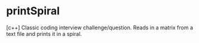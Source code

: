 # printSpiral
[c++] Classic coding interview challenge/question. Reads in a matrix from a text file and prints it in a spiral. 
